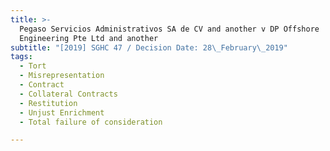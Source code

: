 ```yaml
---
title: >-
  Pegaso Servicios Administrativos SA de CV and another v DP Offshore
  Engineering Pte Ltd and another
subtitle: "[2019] SGHC 47 / Decision Date: 28\_February\_2019"
tags:
  - Tort
  - Misrepresentation
  - Contract
  - Collateral Contracts
  - Restitution
  - Unjust Enrichment
  - Total failure of consideration

---
```

